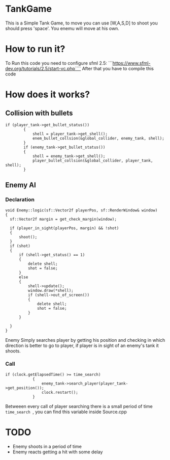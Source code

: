 # TankGame
This is a Simple Tank Game, to move you can use [W,A,S,D] to shoot you should press 'space'.
You enemu will move at his own.
# How to run it?
To Run this code you need to configure sfml 2.5:
```https://www.sfml-dev.org/tutorials/2.5/start-vc.php````
After that you have to compile this code
# How does it works?
## Collision with bullets
```
if (player_tank->get_bullet_status())
		{
			shell = player_tank->get_shell();
			enem_bullet_collsion(&global_collider, enemy_tank, shell);
		}
		if (enemy_tank->get_bullet_status())
		{
			shell = enemy_tank->get_shell();
			player_bullet_collsion(&global_collider, player_tank, shell);
		}
```
## Enemy AI
### Declaration
  ```
  void Enemy::logic(sf::Vector2f playerPos, sf::RenderWindow& window)
{
	sf::Vector2f margin = get_check_margin(window);

	if (player_in_sight(playerPos, margin) && !shot)
	{
		shoot();
	}
	if (shot)
	{
		if (shell->get_status() == 1)
		{
			delete shell;
			shot = false;
		}
		else
		{
			shell->update();
			window.draw(*shell);
			if (shell->out_of_screen())
			{
				delete shell;
				shot = false;
			}
		}
		
	}
}
  ```
  Enemy Simply searches player by getting his position and checking in which direction is better to go to player, if player is in
    sight of an enemy's tank it shoots.
### Call
```
if (clock.getElapsedTime() >= time_search)
			{
				enemy_tank->search_player(player_tank->get_position());
				clock.restart();
			}
```
Betweeen every call of player searching there is a small period of time ```time_search ```, you can find this variable inside Source.cpp

# TODO
 - Enemy shoots in a period of time
 - Enemy reacts getting a hit with some delay
